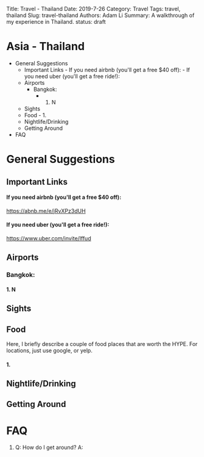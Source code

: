 Title: Travel - Thailand
Date: 2019-7-26
Category: Travel
Tags: travel, thailand
Slug: travel-thailand
Authors: Adam Li
Summary: A walkthrough of my experience in Thailand.
status: draft

# Asia - Thailand
<!-- MarkdownTOC -->

- General Suggestions
    - Important Links
            - If you need airbnb \(you'll get a free $40 off\):
            - If you need uber \(you'll get a free ride!\):
    - Airports
        - Bangkok:
            - 1. N
    - Sights
    - Food
            - 1.
    - Nightlife/Drinking
    - Getting Around
- FAQ

<!-- /MarkdownTOC -->

# General Suggestions

## Important Links
#### If you need airbnb (you'll get a free $40 off):
<a href="https://abnb.me/e/jRvXPz3dUH">https://abnb.me/e/jRvXPz3dUH</a>
#### If you need uber (you'll get a free ride!):
<a href="https://www.uber.com/invite/lffud">https://www.uber.com/invite/lffud</a>

## Airports
### Bangkok:
#### 1. N
## Sights



## Food
Here, I briefly describe a couple of food places that are worth the HYPE. For locations, just use google, or yelp.

#### 1. 


## Nightlife/Drinking


## Getting Around


# FAQ
1. Q: How do I get around?
A: 